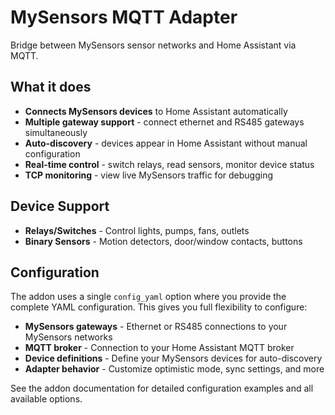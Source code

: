 # MySensors MQTT Adapter

Bridge between MySensors sensor networks and Home Assistant via MQTT.

## What it does

- **Connects MySensors devices** to Home Assistant automatically
- **Multiple gateway support** - connect ethernet and RS485 gateways simultaneously  
- **Auto-discovery** - devices appear in Home Assistant without manual configuration
- **Real-time control** - switch relays, read sensors, monitor device status
- **TCP monitoring** - view live MySensors traffic for debugging

## Device Support

- **Relays/Switches** - Control lights, pumps, fans, outlets
- **Binary Sensors** - Motion detectors, door/window contacts, buttons

## Configuration

The addon uses a single `config_yaml` option where you provide the complete YAML configuration. This gives you full flexibility to configure:

- **MySensors gateways** - Ethernet or RS485 connections to your MySensors networks
- **MQTT broker** - Connection to your Home Assistant MQTT broker  
- **Device definitions** - Define your MySensors devices for auto-discovery
- **Adapter behavior** - Customize optimistic mode, sync settings, and more

See the addon documentation for detailed configuration examples and all available options.
